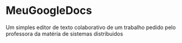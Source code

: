 # MeuGoogleDocs
Um simples editor de texto colaborativo de um trabalho pedido pelo professora da matéria de sistemas distribuidos
